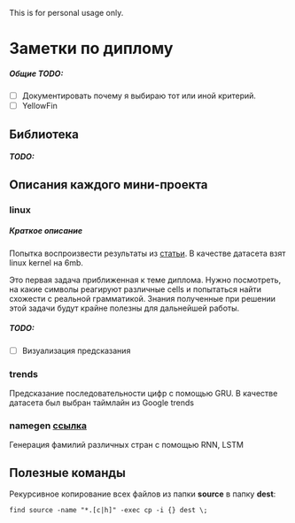 This is for personal usage only.

# Заметки по диплому

##### Общие TODO:
- [ ] Документировать почему я выбираю тот или иной критерий.
- [ ] YellowFin

## Библиотека

##### TODO:
 

## Описания каждого мини-проекта

### linux 

##### Краткое описание
Попытка воспроизвести результаты из [статьи](https://arxiv.org/pdf/1506.02078.pdf).
В качестве датасета взят linux kernel на 6mb.

Это первая задача приближенная к теме диплома. Нужно посмотреть, на какие символы реагируют различные cells 
и попытаться найти схожести с реальной грамматикой. Знания полученные при решении этой задачи будут крайне полезны 
для дальнейшей работы.


##### TODO:
- [ ] Визуализация предсказания

### trends

Предсказание последовательности цифр с помощью GRU. В качестве датасета был выбран таймлайн из Google trends

### namegen [ссылка](http://pytorch.org/tutorials/intermediate/char_rnn_generation_tutorial.html)

Генерация фамилий различных стран с помощью RNN, LSTM


## Полезные команды

Рекурсивное копирование всех файлов из папки **source** в папку **dest**: 

```
find source -name "*.[c|h]" -exec cp -i {} dest \;
```